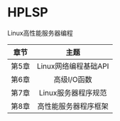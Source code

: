 # HPLSP


Linux高性能服务器编程

|   章节    |   主题    |
|:--------:|:---------:|
|   第5章   |   Linux网络编程基础API  |
|   第6章   |   高级I/O函数 |
|   第7章   |   Linux服务器程序规范 |
|   第8章   |   高性能服务器程序框架    |